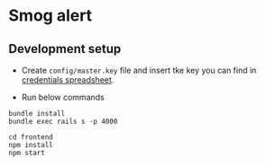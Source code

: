 # Smog alert

## Development setup

* Create `config/master.key` file and insert tke key you can find in [credentials spreadsheet](https://docs.google.com/spreadsheets/d/1R73V6AilcW1EOpdyUY6PX7ZH6O1R9vVUI42WHqj2kMI/edit#gid=0).

* Run below commands

```
bundle install
bundle exec rails s -p 4000

cd frontend
npm install
npm start
```
